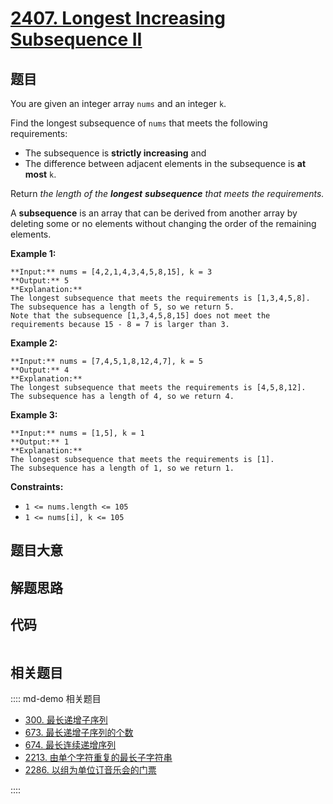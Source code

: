 # [2407. Longest Increasing Subsequence II](https://leetcode.com/problems/longest-increasing-subsequence-ii)

## 题目

You are given an integer array `nums` and an integer `k`.

Find the longest subsequence of `nums` that meets the following requirements:

  * The subsequence is **strictly increasing** and
  * The difference between adjacent elements in the subsequence is **at most** `k`.

Return _the length of the **longest** **subsequence** that meets the
requirements._

A **subsequence** is an array that can be derived from another array by
deleting some or no elements without changing the order of the remaining
elements.



**Example 1:**

    
    
    **Input:** nums = [4,2,1,4,3,4,5,8,15], k = 3
    **Output:** 5
    **Explanation:**
    The longest subsequence that meets the requirements is [1,3,4,5,8].
    The subsequence has a length of 5, so we return 5.
    Note that the subsequence [1,3,4,5,8,15] does not meet the requirements because 15 - 8 = 7 is larger than 3.
    

**Example 2:**

    
    
    **Input:** nums = [7,4,5,1,8,12,4,7], k = 5
    **Output:** 4
    **Explanation:**
    The longest subsequence that meets the requirements is [4,5,8,12].
    The subsequence has a length of 4, so we return 4.
    

**Example 3:**

    
    
    **Input:** nums = [1,5], k = 1
    **Output:** 1
    **Explanation:**
    The longest subsequence that meets the requirements is [1].
    The subsequence has a length of 1, so we return 1.
    



**Constraints:**

  * `1 <= nums.length <= 105`
  * `1 <= nums[i], k <= 105`


## 题目大意

## 解题思路

## 代码

```javascript

```

## 相关题目

:::: md-demo 相关题目
- [300. 最长递增子序列](https://leetcode.com/problems/longest-increasing-subsequence)
- [673. 最长递增子序列的个数](https://leetcode.com/problems/number-of-longest-increasing-subsequence)
- [674. 最长连续递增序列](https://leetcode.com/problems/longest-continuous-increasing-subsequence)
- [2213. 由单个字符重复的最长子字符串](https://leetcode.com/problems/longest-substring-of-one-repeating-character)
- [2286. 以组为单位订音乐会的门票](https://leetcode.com/problems/booking-concert-tickets-in-groups)

::::
